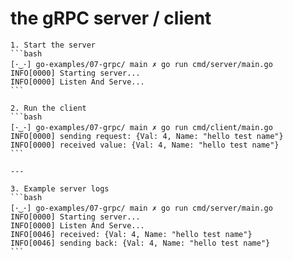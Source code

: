 # the gRPC server / client

    1. Start the server
    ```bash
    [･‿･] go-examples/07-grpc/ main ✗ go run cmd/server/main.go
    INFO[0000] Starting server...
    INFO[0000] Listen And Serve...
    ```

    2. Run the client
    ```bash
    [･‿･] go-examples/07-grpc/ main ✗ go run cmd/client/main.go
    INFO[0000] sending request: {Val: 4, Name: "hello test name"}
    INFO[0000] received value: {Val: 4, Name: "hello test name"}
    ```

    ---

    3. Example server logs
    ```bash
    [･‿･] go-examples/07-grpc/ main ✗ go run cmd/server/main.go
    INFO[0000] Starting server...
    INFO[0000] Listen And Serve...
    INFO[0046] received: {Val: 4, Name: "hello test name"}
    INFO[0046] sending back: {Val: 4, Name: "hello test name"}
    ```
